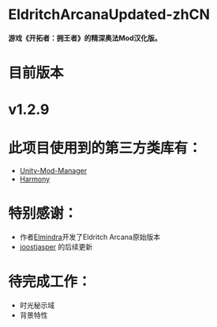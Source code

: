 # EldritchArcanaUpdated-zhCN
#### 游戏《开拓者：拥王者》的精深奥法Mod汉化版。

#
# 目前版本
# v1.2.9

#
# 此项目使用到的第三方类库有：
- [Unity-Mod-Manager](https://github.com/newman55/unity-mod-manager)
- [Harmony](https://github.com/pardeike/Harmony)

#
# 特别感谢：
- 作者[Elmindra](https://github.com/jennyem/pathfinder-mods)开发了Eldritch Arcana原始版本
- [joostjasper](https://www.nexusmods.com/pathfinderkingmaker/mods/129) 的后续更新

#
# 待完成工作：
- 时光秘示域
- 背景特性